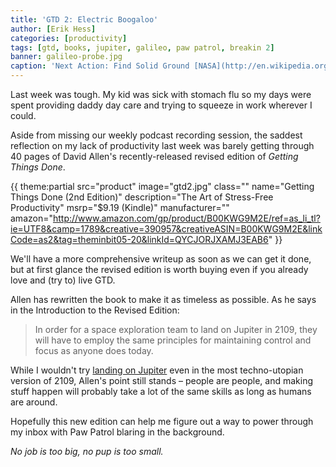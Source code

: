 ```yaml
---
title: 'GTD 2: Electric Boogaloo'
author: [Erik Hess]
categories: [productivity]
tags: [gtd, books, jupiter, galileo, paw patrol, breakin 2]
banner: galileo-probe.jpg
caption: 'Next Action: Find Solid Ground [NASA](http://en.wikipedia.org/wiki/File:Parachute_deployment.jpeg)'
---
```


Last week was tough. My kid was sick with stomach flu so my days were spent providing daddy day care and trying to squeeze in work wherever I could.

Aside from missing our weekly podcast recording session, the saddest reflection on my lack of productivity last week was barely getting through 40 pages of David Allen's recently-released revised edition of *Getting Things Done*.

{{ theme:partial src="product" image="gtd2.jpg" class="" name="Getting Things Done (2nd Edition)" description="The Art of Stress-Free Productivity" msrp="$9.19 (Kindle)" manufacturer="" amazon="http://www.amazon.com/gp/product/B00KWG9M2E/ref=as_li_tl?ie=UTF8&camp=1789&creative=390957&creativeASIN=B00KWG9M2E&linkCode=as2&tag=theminbit05-20&linkId=QYCJORJXAMJ3EAB6" }}

We'll have a more comprehensive writeup as soon as we can get it done, but at first glance the revised edition is worth buying even if you already love and (try to) live GTD.  

Allen has rewritten the book to make it as timeless as possible. As he says in the Introduction to the Revised Edition:

> In order for a space exploration team to land on Jupiter in 2109, they will have to employ the same principles for maintaining control and focus as anyone does today.

While I wouldn't try [landing on Jupiter](http://en.wikipedia.org/wiki/Galileo_(spacecraft)#Galileo_Probe) even in the most techno-utopian version of 2109, Allen's point still stands &ndash; people are people, and making stuff happen will probably take a lot of the same skills as long as humans are around.

Hopefully this new edition can help me figure out a way to power through my inbox with Paw Patrol blaring in the background.

*No job is too big, no pup is too small.*